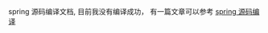 spring 源码编译文档, 目前我没有编译成功， 有一篇文章可以参考
[spring 源码编译](https://spring.io/blog/2009/03/03/building-spring-3/)
